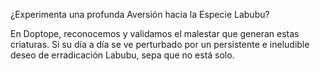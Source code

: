¿Experimenta una profunda Aversión hacia la Especie Labubu?

En Doptope, reconocemos y validamos el malestar que generan estas criaturas. Si su día a día se ve perturbado por un persistente e ineludible deseo de erradicación Labubu, sepa que no está solo.
